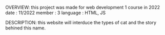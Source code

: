 OVERVIEW:
this project was made for web development 1 course in 2022
date : 11/2022
member : 3
language : HTML, JS

DESCRIPTION:
this website will interduce the types of cat and the story behined this name.
